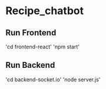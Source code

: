 # Recipe_chatbot

## Run Frontend
'cd frontend-react'
'npm start'

## Run Backend
'cd backend-socket.io'
'node server.js'
